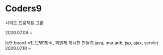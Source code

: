 # Coders9

사이드 프로젝트 그룹

2020.07.08 ~ 

[c9-board-v1]
모델1방식, 회원제 게시판 만들기
java, mariadb, jsp, ajax, servlet
2020.07.10 ~ 
